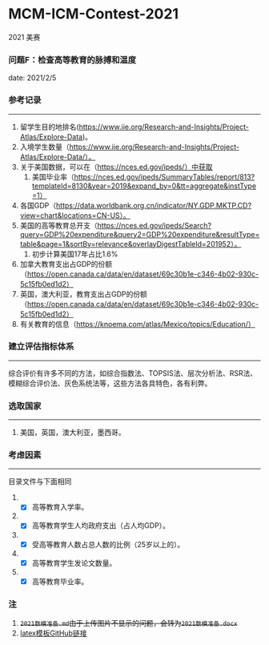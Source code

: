 # MCM-ICM-Contest-2021
2021 美赛



### 问题F：检查高等教育的脉搏和温度

date: 2021/2/5



### 参考记录

***

1. 留学生目的地排名(https://www.iie.org/Research-and-Insights/Project-Atlas/Explore-Data)。
2. 入境学生数量（https://www.iie.org/Research-and-Insights/Project-Atlas/Explore-Data/）。
3. 关于美国数据，可以在（https://nces.ed.gov/ipeds/）中获取
   1. 美国毕业率（https://nces.ed.gov/ipeds/SummaryTables/report/813?templateId=8130&year=2019&expand_by=0&tt=aggregate&instType=1）
4. 各国GDP（https://data.worldbank.org.cn/indicator/NY.GDP.MKTP.CD?view=chart&locations=CN-US）。
5. 美国的高等教育总开支（https://nces.ed.gov/ipeds/Search?query=GDP%20expenditure&query2=GDP%20expenditure&resultType=table&page=1&sortBy=relevance&overlayDigestTableId=201952）。
   1. 初步计算美国17年占比1.6%
6. 加拿大教育支出占GDP的份额（https://open.canada.ca/data/en/dataset/69c30b1e-c346-4b02-930c-5c15fb0ed1d2）
7. 英国，澳大利亚，教育支出占GDP的份额（https://open.canada.ca/data/en/dataset/69c30b1e-c346-4b02-930c-5c15fb0ed1d2）
8. 有关教育的信息（https://knoema.com/atlas/Mexico/topics/Education/）





### 建立评估指标体系

***

综合评价有许多不同的方法，如综合指数法、TOPSIS法、层次分析法、RSR法、模糊综合评价法、灰色系统法等，这些方法各具特色，各有利弊。  



### 选取国家

***

1. 美国，英国，澳大利亚，墨西哥。



### 考虑因素

***

目录文件与下面相同

1. - [x] 高等教育入学率。
2. - [x] 高等教育学生人均政府支出（占人均GDP）。
4. - [x] 受高等教育人数占总人数的比例（25岁以上的）。
6. - [x] 高等教育学生发论文数量。
6. - [x] 高等教育毕业率。

### 注

1. ~~`2021数模准备.md`由于上传图片不显示的问题，会转为`2021数模准备.docx`~~
2. [latex模板GitHub链接](https://github.com/muyuuuu/A-customized-MCM-LaTeX-template-based-on-ctexart)

